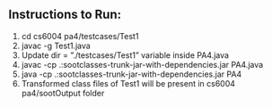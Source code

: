 ## Instructions to Run:
1. cd cs6004 pa4/testcases/Test1
2. javac -g Test1.java
3. Update dir = ”./testcases/Test1” variable inside PA4.java
4. javac -cp .:sootclasses-trunk-jar-with-dependencies.jar PA4.java
5. java -cp .:sootclasses-trunk-jar-with-dependencies.jar PA4
6. Transformed class files of Test1 will be present in cs6004 pa4/sootOutput folder
